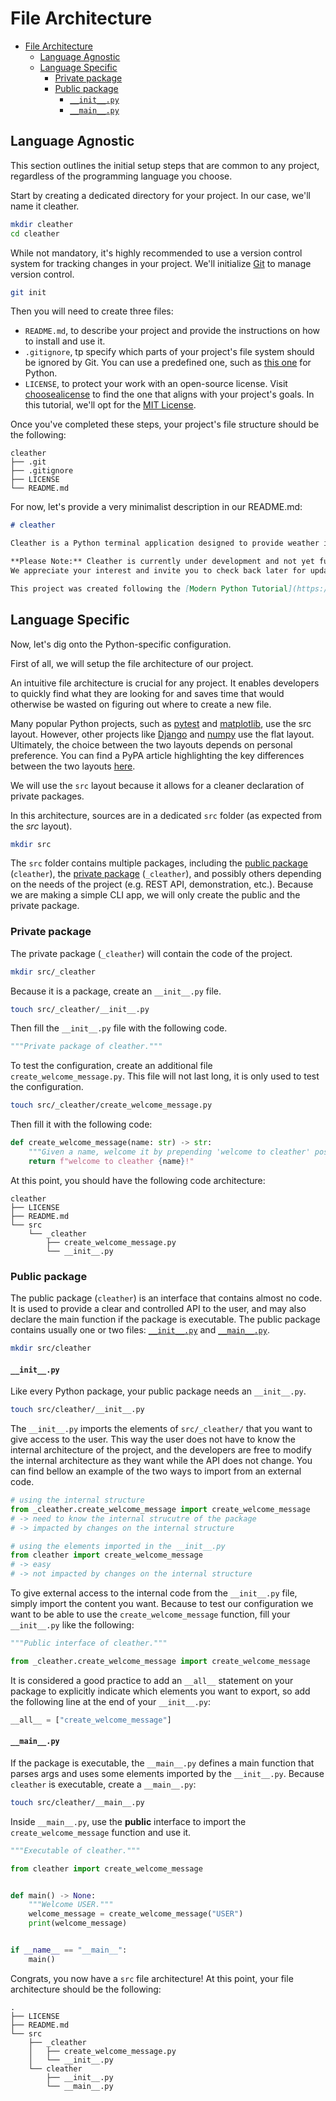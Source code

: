 # File Architecture

- [File Architecture](#file-architecture)
  - [Language Agnostic](#language-agnostic)
  - [Language Specific](#language-specific)
    - [Private package](#private-package)
    - [Public package](#public-package)
      - [`__init__.py`](#__init__py)
      - [`__main__.py`](#__main__py)

## Language Agnostic

This section outlines the initial setup steps that are common to any project, regardless of the programming language you choose.

Start by creating a dedicated directory for your project.
In our case, we'll name it cleather.

```sh
mkdir cleather
cd cleather
```

While not mandatory, it's highly recommended to use a version control system for tracking changes in your project.
We'll initialize [Git](https://git-scm.com/) to manage version control.

```sh
git init
```

Then you will need to create three files:

- `README.md`, to describe your project and provide the instructions on how to install and use it.
- `.gitignore`, tp specify which parts of your project's file system should be ignored by Git. You can use a predefined one, such as [this one](https://github.com/github/gitignore/blob/main/Python.gitignore) for Python.
- `LICENSE`, to protect your work with an open-source license. Visit [choosealicense](https://choosealicense.com/) to find the one that aligns with your project's goals. In this tutorial, we'll opt for the [MIT License](https://mit-license.org/).

Once you've completed these steps, your project's file structure should be the following:

```tree
cleather
├── .git
├── .gitignore
├── LICENSE
└── README.md
```

For now, let's provide a very minimalist description in our README.md:

```markdown
# cleather

Cleather is a Python terminal application designed to provide weather information for any location using the [OpenWeatherMap API](https://openweathermap.org/api).

**Please Note:** Cleather is currently under development and not yet functional.
We appreciate your interest and invite you to check back later for updates.

This project was created following the [Modern Python Tutorial](https://github.com/le-chartreux/modern-python/tree/with-tutorial/tutorial) by [le-chartreux](https://github.com/le-chartreux).
```

## Language Specific

Now, let's dig onto the Python-specific configuration.

First of all, we will setup the file architecture of our project.

An intuitive file architecture is crucial for any project.
It enables developers to quickly find what they are looking for and saves time that would otherwise be wasted on figuring out where to create a new file.

Many popular Python projects, such as [pytest](https://github.com/pytest-dev/pytest) and [matplotlib](https://github.com/matplotlib/matplotlib), use the src layout.
However, other projects like [Django](https://github.com/django/django) and [numpy](https://github.com/numpy/numpy/tree/main) use the flat layout.
Ultimately, the choice between the two layouts depends on personal preference.
You can find a PyPA article highlighting the key differences between the two layouts [here](https://packaging.python.org/en/latest/discussions/src-layout-vs-flat-layout/).

We will use the `src` layout because it allows for a cleaner declaration of private packages.

In this architecture, sources are in a dedicated `src` folder (as expected from the *src* layout).

```sh
mkdir src
```

The `src` folder contains multiple packages, including the [public package](#public-package) (`cleather`), the [private package](#private-package) (`_cleather`), and possibly others depending on the needs of the project (e.g. REST API, demonstration, etc.).
Because we are making a simple CLI app, we will only create the public and the private package.

### Private package

The private package (`_cleather`) will contain the code of the project.

```sh
mkdir src/_cleather
```

Because it is a package, create an `__init__.py` file.

```sh
touch src/_cleather/__init__.py
```

Then fill the `__init__.py` file with the following code.

```py
"""Private package of cleather."""
```

To test the configuration, create an additional file `create_welcome_message.py`.
This file will not last long, it is only used to test the configuration.

```sh
touch src/_cleather/create_welcome_message.py
```

Then fill it with the following code:

```py
def create_welcome_message(name: str) -> str:
    """Given a name, welcome it by prepending 'welcome to cleather' postponing '!'."""
    return f"welcome to cleather {name}!"
```

At this point, you should have the following code architecture:

```tree
cleather
├── LICENSE
├── README.md
└── src
    └── _cleather
        ├── create_welcome_message.py
        └── __init__.py
```

### Public package

The public package (`cleather`) is an interface that contains almost no code.
It is used to provide a clear and controlled API to the user, and may also declare the main function if the package is executable.
The public package contains usually one or two files: [`__init__.py`](#__init__py) and [`__main__.py`](#__main__py).

```sh
mkdir src/cleather
```

#### `__init__.py`

Like every Python package, your public package needs an `__init__.py`.

```sh
touch src/cleather/__init__.py
```

The `__init__.py` imports the elements of `src/_cleather/` that you want to give access to the user.
This way the user does not have to know the internal architecture of the project, and the developers are free to modify the internal architecture as they want while the API does not change.
You can find bellow an example of the two ways to import from an external code.

 ```py
# using the internal structure
from _cleather.create_welcome_message import create_welcome_message
# -> need to know the internal strucutre of the package
# -> impacted by changes on the internal structure

# using the elements imported in the __init__.py 
from cleather import create_welcome_message
# -> easy
# -> not impacted by changes on the internal structure
```

To give external access to the internal code from the `__init__.py` file, simply import the content you want.
Because to test our configuration we want to be able to use the `create_welcome_message` function, fill your `__init__.py` like the following:

```py
"""Public interface of cleather."""

from _cleather.create_welcome_message import create_welcome_message
```

It is considered a good practice to add an `__all__` statement on your package to explicitly indicate which elements you want to export, so add the following line at the end of your `__init__.py`:

```py
__all__ = ["create_welcome_message"]
```

#### `__main__.py`

If the package is executable, the `__main__.py` defines a main function that parses args and uses some elements imported by the `__init__.py`.
Because `cleather` is executable, create a `__main__.py`:

```sh
touch src/cleather/__main__.py
```

Inside `__main__.py`, use the **public** interface to import the `create_welcome_message` function and use it.

```py
"""Executable of cleather."""

from cleather import create_welcome_message


def main() -> None:
    """Welcome USER."""
    welcome_message = create_welcome_message("USER")
    print(welcome_message)


if __name__ == "__main__":
    main()
```

Congrats, you now have a `src` file architecture!
At this point, your file architecture should be the following:

```tree
.
├── LICENSE
├── README.md
└── src
    ├── _cleather
    │   ├── create_welcome_message.py
    │   └── __init__.py
    └── cleather
        ├── __init__.py
        └── __main__.py
```
